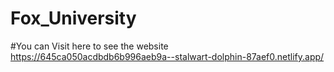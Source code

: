 # Fox_University






#You can Visit here to see the website
https://645ca050acdbdb6b996aeb9a--stalwart-dolphin-87aef0.netlify.app/
   

